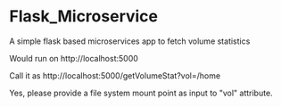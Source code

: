 # Flask_Microservice
A simple flask based microservices app to fetch volume statistics

Would run on http://localhost:5000

Call it as http://localhost:5000/getVolumeStat?vol=/home

Yes, please provide a file system mount point as input to "vol" attribute.
